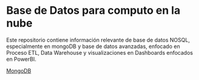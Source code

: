 # Base de Datos para computo en la nube


Este repositorio contiene información relevante de base de datos NOSQL,
especialmente en mongoDB y base de datos avanzadas, enfocado en Proceso ETL,
 Data Warehouse y visualizaciones en Dashboards enfocados en PowerBI.

[MongoDB](./Img/Lucifer%20∞.jpg)
